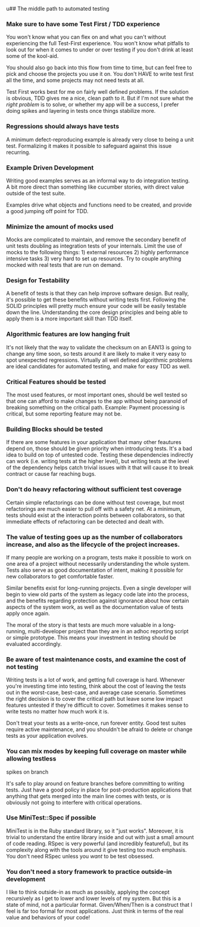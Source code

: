 u## The middle path to automated testing

### Make sure to have some Test First / TDD experience

You won't know what you can flex on and what you can't without experiencing the
full Test-First experience. You won't know what pitfalls to look out for when it
comes to under or over testing if you don't drink at least some of the kool-aid.

You should also go back into this flow from time to time, but can feel free to
pick and choose the projects you use it on. You don't HAVE to write test first
all the time, and some projects may not need tests at all. 

Test First works best for me on fairly well defined problems. If the solution is
obvious, TDD gives me a nice, clean path to it. But if I'm not sure what the
*right problem* is to solve, or whether my app will be a success, I prefer doing
spikes and layering in tests once things stabilize more.

### Regressions should always have tests

A minimum defect-reproducing example is already very close to being a unit test.
Formalizing it makes it possible to safeguard against this issue recurring.

### Example Driven Development

Writing good examples serves as an informal way to do integration testing. A bit
more direct than something like cucumber stories, with direct value outside of
the test suite.

Examples drive what objects and functions need to be created, and provide a good
jumping off point for TDD.

### Minimize the amount of mocks used

Mocks are complicated to maintain, and remove the secondary benefit of unit
tests doubling as integration tests of your internals. Limit the use of mocks to
the following things: 1) external resources 2) highly performance intensive
tasks 3) very hard to set up resources. Try to couple anything mocked with real
tests that are run on demand.

### Design for Testability

A benefit of tests is that they can help improve software design. But really,
it's possible to get these benefits without writing tests first. Following the
SOLID principles will pretty much ensure your code will be easily testable down
the line. Understanding the core design principles and being able to apply them
is a more important skill than TDD itself.

### Algorithmic features are low hanging fruit

It's not likely that the way to validate the checksum on an EAN13 is going to
change any time soon, so tests around it are likely to make it very easy to spot
unexpected regressions. Virtually all well defined algorithmic problems are
ideal candidates for automated testing, and make for easy TDD as well.

### Critical Features should be tested

The most used features, or most important ones, should be well tested so that
one can afford to make changes to the app without being paranoid of breaking
something on the critical path. Example: Payment processing is critical, but
some reporting feature may not be.

### Building Blocks should be tested

If there are some features in your application that many other feautures depend
on, those should be given priority when introducing tests. It's a bad idea to
build on top of untested code. Testing these dependencies indirectly can work
(i.e. writing tests at the higher level), but writing tests at the level of the
dependency helps catch trivial issues with it that will cause it to break
contract or cause far reaching bugs.

### Don't do heavy refactoring without sufficient test coverage

Certain simple refactorings can be done without test coverage, but most
refactorings are much easier to pull off with a safety net. At a minimum, tests
should exist at the interaction points between collaborators, so that immediate
effects of refactoring can be detected and dealt with.

### The value of testing goes up as the number of collaborators increase, and also as the lifecycle of the project increases.

If many people are working on a program, tests make it possible to work on one
area of a project without necessarily understanding the whole system. Tests also
serve as good documentation of intent, making it possible for new collaborators
to get comfortable faster.

Similar benefits exist for long-running projects. Even a single developer will
begin to view old parts of the system as legacy code late into the process, and
the benefits regarding protection against ignorance about how certain aspects of
the system work, as well as the documentation value of tests apply once again.

The moral of the story is that tests are much more valuable in a long-running,
multi-developer project than they are in an adhoc reporting script or simple
prototype. This means your investment in testing should be evaluated
accordingly.

### Be aware of test maintenance costs, and examine the cost of not testing

Writing tests is a lot of work, and getting full coverage is hard. Whenever
you're investing time into testing, think about the cost of leaving the tests
out in the worst-case, best-case, and average case scenario. Sometimes the right
decision is to cover the critical path but leave some low impact features
untested if they're difficult to cover. Sometimes it makes sense to write tests
no matter how much work it is.

Don't treat your tests as a write-once, run forever entity. Good test suites
require active maintenance, and you shouldn't be afraid to delete or change
tests as your application evolves.

### You can mix modes by keeping full coverage on master while allowing testless
spikes on branch

It's safe to play around on feature branches before committing to writing tests.
Just have a good policy in place for post-production applications that anything
that gets merged into the main line comes with tests, or is obviously not going
to interfere with critical operations.

### Use MiniTest::Spec if possible

MiniTest is in the Ruby standard library, so it "just works". Moreover, it is
trivial to understand the entire library inside and out with just a small amount
of code reading. RSpec is very powerful (and incredibly featureful), but its
complexity along with the tools around it give testing too much emphasis. You
don't need RSpec unless you *want* to be test obsessed. 

### You don't need a story framework to practice outside-in development

I like to think outside-in as much as possibly, applying the concept recursively
as I get to lower and lower levels of my system. But this is a state of mind,
not a particular format. Given/When/Then is a construct that I feel is far too
formal for most applications. Just think in terms of the real value and behaviors
of your code!


